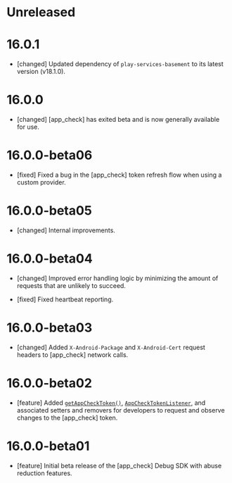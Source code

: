 # Unreleased
# 16.0.1
* [changed] Updated dependency of `play-services-basement` to its latest
  version (v18.1.0).

# 16.0.0
* [changed] [app_check] has exited beta and is now generally available for
  use.

# 16.0.0-beta06
* [fixed] Fixed a bug in the [app_check] token refresh flow when using a
  custom provider.

# 16.0.0-beta05
* [changed] Internal improvements.

# 16.0.0-beta04
* [changed] Improved error handling logic by minimizing the amount of requests
  that are unlikely to succeed.

* [fixed] Fixed heartbeat reporting.

# 16.0.0-beta03
* [changed] Added `X-Android-Package` and `X-Android-Cert` request headers to
  [app_check] network calls.

# 16.0.0-beta02
* [feature] Added [`getAppCheckToken()`](/docs/reference/android/com/google/firebase/appcheck/FirebaseAppCheck#getAppCheckToken(boolean)),
  [`AppCheckTokenListener`](/docs/reference/android/com/google/firebase/appcheck/FirebaseAppCheck.AppCheckListener),
  and associated setters and removers for developers to request and observe
  changes to the [app_check] token.

# 16.0.0-beta01
* [feature] Initial beta release of the [app_check] Debug SDK with abuse
  reduction features.

